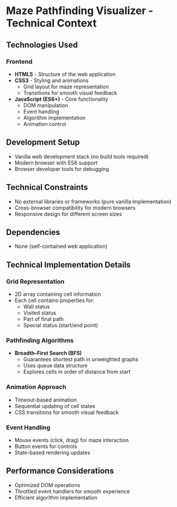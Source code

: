 # Maze Pathfinding Visualizer - Technical Context

## Technologies Used

### Frontend
- **HTML5** - Structure of the web application
- **CSS3** - Styling and animations
  - Grid layout for maze representation
  - Transitions for smooth visual feedback
- **JavaScript (ES6+)** - Core functionality
  - DOM manipulation
  - Event handling
  - Algorithm implementation
  - Animation control

## Development Setup
- Vanilla web development stack (no build tools required)
- Modern browser with ES6 support
- Browser developer tools for debugging

## Technical Constraints
- No external libraries or frameworks (pure vanilla implementation)
- Cross-browser compatibility for modern browsers
- Responsive design for different screen sizes

## Dependencies
- None (self-contained web application)

## Technical Implementation Details

### Grid Representation
- 2D array containing cell information
- Each cell contains properties for:
  - Wall status
  - Visited status
  - Part of final path
  - Special status (start/end point)

### Pathfinding Algorithms
- **Breadth-First Search (BFS)**
  - Guarantees shortest path in unweighted graphs
  - Uses queue data structure
  - Explores cells in order of distance from start

### Animation Approach
- Timeout-based animation
- Sequential updating of cell states
- CSS transitions for smooth visual feedback

### Event Handling
- Mouse events (click, drag) for maze interaction
- Button events for controls
- State-based rendering updates

## Performance Considerations
- Optimized DOM operations
- Throttled event handlers for smooth experience
- Efficient algorithm implementation
